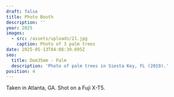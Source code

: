 ```yaml
---
draft: false
title: Photo Booth
description: ''
year: 2025
images:
  - src: /assets/uploads/21.jpg
    caption: Photo of 3 palm trees
date: 2025-05-13T04:08:39.695Z
seo:
  title: Dom35mm - Palm
  description: 'Photo of palm trees in Siesta Key, FL (2019).'
position: 4
---
```


Taken in Atlanta, GA. Shot on a Fuji X-T5.
